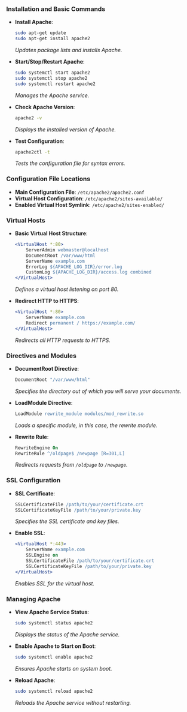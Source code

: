 ### Installation and Basic Commands

- **Install Apache**:

  ```bash
  sudo apt-get update
  sudo apt-get install apache2
  ```

  _Updates package lists and installs Apache._

- **Start/Stop/Restart Apache**:

  ```bash
  sudo systemctl start apache2
  sudo systemctl stop apache2
  sudo systemctl restart apache2
  ```

  _Manages the Apache service._

- **Check Apache Version**:

  ```bash
  apache2 -v
  ```

  _Displays the installed version of Apache._

- **Test Configuration**:
  ```bash
  apache2ctl -t
  ```
  _Tests the configuration file for syntax errors._

### Configuration File Locations

- **Main Configuration File**: `/etc/apache2/apache2.conf`
- **Virtual Host Configuration**: `/etc/apache2/sites-available/`
- **Enabled Virtual Host Symlink**: `/etc/apache2/sites-enabled/`

### Virtual Hosts

- **Basic Virtual Host Structure**:

  ```apache
  <VirtualHost *:80>
      ServerAdmin webmaster@localhost
      DocumentRoot /var/www/html
      ServerName example.com
      ErrorLog ${APACHE_LOG_DIR}/error.log
      CustomLog ${APACHE_LOG_DIR}/access.log combined
  </VirtualHost>
  ```

  _Defines a virtual host listening on port 80._

- **Redirect HTTP to HTTPS**:
  ```apache
  <VirtualHost *:80>
      ServerName example.com
      Redirect permanent / https://example.com/
  </VirtualHost>
  ```
  _Redirects all HTTP requests to HTTPS._

### Directives and Modules

- **DocumentRoot Directive**:

  ```apache
  DocumentRoot "/var/www/html"
  ```

  _Specifies the directory out of which you will serve your documents._

- **LoadModule Directive**:

  ```apache
  LoadModule rewrite_module modules/mod_rewrite.so
  ```

  _Loads a specific module, in this case, the rewrite module._

- **Rewrite Rule**:
  ```apache
  RewriteEngine On
  RewriteRule ^/oldpage$ /newpage [R=301,L]
  ```
  _Redirects requests from `/oldpage` to `/newpage`._

### SSL Configuration

- **SSL Certificate**:

  ```apache
  SSLCertificateFile /path/to/your/certificate.crt
  SSLCertificateKeyFile /path/to/your/private.key
  ```

  _Specifies the SSL certificate and key files._

- **Enable SSL**:
  ```apache
  <VirtualHost *:443>
      ServerName example.com
      SSLEngine on
      SSLCertificateFile /path/to/your/certificate.crt
      SSLCertificateKeyFile /path/to/your/private.key
  </VirtualHost>
  ```
  _Enables SSL for the virtual host._

### Managing Apache

- **View Apache Service Status**:

  ```bash
  sudo systemctl status apache2
  ```

  _Displays the status of the Apache service._

- **Enable Apache to Start on Boot**:

  ```bash
  sudo systemctl enable apache2
  ```

  _Ensures Apache starts on system boot._

- **Reload Apache**:
  ```bash
  sudo systemctl reload apache2
  ```
  _Reloads the Apache service without restarting._
